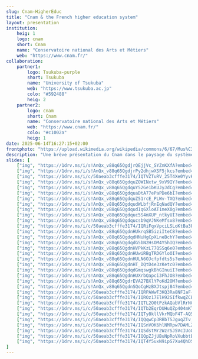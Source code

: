 ```yaml
---
slug: Cnam-HigherEduc
title: "Cnam & the French higher education system"
layout: presentation
institution:
    heig: 1
    logo: cnam
    short: Cnam
    name: "Conservatoire national des Arts et Métiers"
    web: "https://www.cnam.fr/"
collaboration:
    partner1:
        logo: Tsukuba-purple
        short: Tsukuba
        name: "University of Tsukuba"
        web: "https://www.tsukuba.ac.jp"
        colo: "#592488"
        heig: 2
    partner2:
        logo: cnam
        short: Cnam
        name: "Conservatoire national des Arts et Métiers"
        web: "https://www.cnam.fr/"
        colo: "#c1002a"
        heig: 1
date: 2025-06-14T16:27:15+02:00
frontphoto: "https://upload.wikimedia.org/wikipedia/commons/6/67/Mus%C3%A9e_du_Conservatoire_national_des_Arts_et_M%C3%A9tiers_-_panoramio.jpg"
description: "Une brève présentation du Cnam dans le paysage du système français de l'enseignement supérieur."
slides: [
    ["img", "https://1drv.ms/i/s!AnQx_v88q65QgdjrQEjjVc_SYZnKXfA?embed=1", "Pres_Tsukuba2025"],
    ["img", "https://1drv.ms/i/s!AnQx_v88q65QgdjrPy2dhjwXSF5jkcs?embed=1", "Pres_tsukuba2025_Plan"],
    ["img", "https://1drv.ms/i/c/50aeab3cfffe3174/IQTVZTuRV_25T4Xe0YyvKnbiAR6Z5LqARJRBqeZHUGoJnfM?embed=1", "PLevy_0"],
    ["img", "https://1drv.ms/i/s!AnQx_v88q65QgdquZOWINxtw_9xV9IY?embed=1", "PLevy_UTC-Eng"],
    ["img", "https://1drv.ms/i/s!AnQx_v88q65QgdquY52Ge1bKUJyJdCg?embed=1", "PLevy_DKT"],
    ["img", "https://1drv.ms/i/s!AnQx_v88q65QgdquaDtA77ePaPDe6bI?embed=1", "titlePLevy_Tsukuba-PhD"],
    ["img", "https://1drv.ms/i/s!AnQx_v88q65QgdquZ51rcE_PLWv-TXQ?embed=1", "PLevy_Tsukuba-PostDoc"],
    ["img", "https://1drv.ms/i/s!AnQx_v88q65QgdqudWLbfjRnEqNadQY?embed=1", "titlePLevy_ChibaU"],
    ["img", "https://1drv.ms/i/s!AnQx_v88q65QgdqudIq6XloAT1meX0g?embed=1", "PLevy_TUe"],
    ["img", "https://1drv.ms/i/s!AnQx_v88q65Qgdquc5S4mXUP_ntkyUI?embed=1", "PLevy_UTC-HDR"],
    ["img", "https://1drv.ms/i/s!AnQx_v88q65Qgdqucsb9qVJNKeMfsx8?embed=1", "titlePLevy_Cnam-PRCM"],
    ["img", "https://1drv.ms/i/c/50aeab3cfffe3174/IQRiFqxVpciLSLoKtBa3F5wrAWZOdzDyEmUjrUPcTb8Ma1c?embed=1", "Cnam_title_jp"],
    ["img", "https://1drv.ms/i/s!AnQx_v88q65QgdnHUkrqSB5iziIteC8?embed=1", "Cnam"],
    ["img", "https://1drv.ms/i/s!AnQx_v88q65QgdqdHNuHgCpXLneBchY?embed=1", "Cnam_history_1"],
    ["img", "https://1drv.ms/i/s!AnQx_v88q65QgdqdG5bN2HsOM4Y5hIQ?embed=1", "Cnam_missions"],
    ["img", "https://1drv.ms/i/s!AnQx_v88q65QgdnHVPkKzL77QSSq6e0?embed=1", "Cnam_birdview"],
    ["img", "https://1drv.ms/i/s!AnQx_v88q65QgdnHUwiRBgTRDGYloOI?embed=1", "Cnam_birdview-tagged"],
    ["img", "https://1drv.ms/i/s!AnQx_v88q65QgdnHULN6OJcfpfdts5s?embed=1", "Cnam_global"],
    ["img", "https://1drv.ms/i/s!AnQx_v88q65QgdnHT_DQtD4e3zKetc0?embed=1", "Cnam_EPNs"],
    ["img", "https://1drv.ms/i/s!AnQx_v88q65QgdqdGmqswgkBhGInuiI?embed=1", "Cnam_Labs"],
    ["img", "https://1drv.ms/i/s!AnQx_v88q65QgdnHUXrbQapci3FhJO8?embed=1", "Cnam_Photos"],
    ["img", "https://1drv.ms/i/s!AnQx_v88q65QgdrEVA27BXlYPoKd2OM?embed=1", "FrEduc_title_0"],
    ["img", "https://1drv.ms/i/s!AnQx_v88q65QgdnSQoCgHzBXJtspj84?embed=1", "FrEduc_global"],
    ["img", "https://1drv.ms/i/c/50aeab3cfffe3174/IQRPAWwT3KQ3Ra8NFIaF-K5-ATBVyarKCu5HwPKju26-R-I?embed=1", "Cnam_diploma"],
    ["img", "https://1drv.ms/i/c/50aeab3cfffe3174/IQROz17ElH92SIfkwqZCEQvsAYKP-iLdtKv53TVIXrI7mg4?embed=1", "Chaire_intro"],
    ["img", "https://1drv.ms/i/c/50aeab3cfffe3174/IQTL2O0tPzkAQabVlRrNGVwMAfx8dLSXVxbWc1Jz9jjoKg8?embed=1", "Cnam_DNMADe-DSAA"],
    ["img", "https://1drv.ms/i/c/50aeab3cfffe3174/IQTb2EqrDUHuQZp404mKTqa2AQo-gkvdMAUpt5lBOIcVPFo?embed=1", "Cnam_master-design"],
    ["img", "https://1drv.ms/i/c/50aeab3cfffe3174/IQTy8kllVkrMQbF4T-AQ5kRXAWsWymdieby97JK-6gHDgr0?embed=1", "Cnam_design-projects"],
    ["img", "https://1drv.ms/i/c/50aeab3cfffe3174/IQQqwCp3RBbTSJguqZTv_b1JAUzKiCZmKBBR0E_O8dkIENE?embed=1", "FrEduc_international"],
    ["img", "https://1drv.ms/i/c/50aeab3cfffe3174/IQSnVOK6hlNMRpw7DAMLZGYaAYC8bYHKiCd49mw4tQ5yNQc?embed=1", "TP_intro"],
    ["img", "https://1drv.ms/i/c/50aeab3cfffe3174/IQSdstMr2WzrSJ5VcIUo8zyIAeI025J_gxgZEuT6Di2Qjro?embed=1", "TP_global_0"],
    ["img", "https://1drv.ms/i/c/50aeab3cfffe3174/IQQpZJjUBuNpRoVXubbtB18YAfp96tNnOXWzw2OifTQYpF4?embed=1", "TP_global_PhDs"],
    ["img", "https://1drv.ms/i/c/50aeab3cfffe3174/IQT4Y5uxN9ipS7Xu4QhDSnmRAU6fs-IKNNDVEkui2ovrtkc?embed=1", "_End"]
]
---
```

